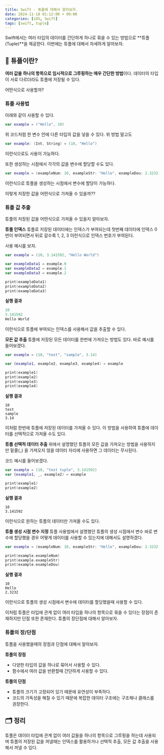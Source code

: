 ```yaml
---
title: Swift - 튜플에 대해서 알아보자.
date: 2024-11-18 01:12:00 + 09:00
categories: [iOS, Swift]
tags: [swift, tuple]
---
```


Swift에서는 여러 타입의 데이터를 간단하게 하나로 묶을 수 있는 방법으로 **튜플(Tuple)**을 제공한다.
이번에는 튜플에 대해서 자세하게 알아보자.

## 🧳 **튜플이란?**
**여러 값을 하나의 항목으로 임시적으로 그루핑하는 매우 간단한 방법**이다.
데이터의 타입이 서로 다르더라도 튜플에 저장될 수 있다.

어떤식으로 사용할까?

### **튜플 사용법**

아래와 같이 사용할 수 있다.
```swift
var example = ("Hello", 10)
```
위 코드처럼 한 변수 안에 다른 타입의 값을 넣을 수 있다.
위 방법 말고도
```swift
var example: (Int, String) = (10, "Hello")
```
이런식으로도 사용이 가능하다.

또한 생성하는 시점에서 각각의 값을 변수에 할당할 수도 있다.
```swift
var example = (exampleNum: 10, exampleStr: "Hello", exampleDou: 2.3232)
```
이런식으로 튜플을 생성하는 시점에서 변수에 할당이 가능하다.

이렇게 저장한 값을 어떤식으로 가져올 수 있을까??

### **튜플 값 추출**
튜플의 저장된 값을 어떤식으로 가져올 수 있을지 알아보자.

**튜플 인덱스**
튜플로 저장된 데이터에는 인덱스가 부여되는데 첫번째 데이터에 인덱스 0번이 부여되면서 뒤로 갈수록 1, 2, 3 이런식으로 인덱스 번호가 부여된다.

사용 예시를 보자.
```swift
var example = (10, 3.141592, "Hello World")

var exampleData1 = example.0
var exampleData2 = example.1
var exampleData3 = example.2

print(exampleData1)
print(exampleData2)
print(exampleData3)
```

**실행 결과**
```swift
10
3.141592
Hello World
```

이런식으로 튜플에 부여되는 인덱스를 사용해서 값을 추출할 수 있다.

**모든 값 추출**
튜플에 저장된 모든 데이터를 한번에 가져오는 방법도 있다.
바로 예시를 들어보겠다.

```swift
var example = (10, "test", "sample", 3.14)

var (example1, example2, example3, example4) = example

print(example1)
print(example2)
print(example3)
print(example4)
```

**실행 결과**
```
10
test
sample
3.14
```

이처럼 한번에 튜플에 저장된 데이터를 가져올 수 있다.
이 방법을 사용하여 튜플에 데이터를 선택적으로 가져올 수도 있다.

**튜플 선택적 데이터 추출**
위에서 설명했던 튜플의 모든 값을 가져오는 방법을 사용하지만 밑줄(_) 을 가져오지 않을 데이터 자리에 사용하면 그 데이터는 무시된다.

코드 예시를 들어보겠다.
```swift
var example = (10, "test tuple", 3.141592)
var (example1, _, example2) = example

print(example1)
print(example2)
```

**실행 결과**
```
10
3.141592
```
이런식으로 원하는 튜플의 데이터만 가져올 수도 있다. <br>

**튜플 생성 시점 변수 지정**
튜플 사용법에서 설명했던 튜플의 생성 시점에서 변수 바로 변수에 할당했을 경우 어떻게 데이터를 사용할 수 있는지에 대해서도 설명하겠다.

```swift
var example = (exampleNum: 10, exampleStr: "Hello", exampleDou: 2.3232)

print(example.exampleNum)
print(example.exampleStr)
print(example.exampleDou)
```

**실행 결과**
```
10
Hello
2.3232
```
이런식으로 튜플의 생성 시점에서 변수에 데이터를 할당했을때 사용할 수 있다.

이처럼 튜플은 타입에 관계 없이 여러 타입을 하나의 항목으로 묶을 수 있다는 장점이 존재하지만 단점 또한 존재한다. 튜플의 장단점에 대해서 알아보자.

### **튜플의 장/단점**
튜플을 사용했을때의 장점과 단점에 대해서 알아보자.

**튜플의 장점**
- 다양한 타입의 값을 하나로 묶어서 사용할 수 있다.
- 함수에서 여러 값을 반환할때 간단하게 사용할 수 있다.

**튜플의 단점**
- 튜플의 크기가 고정되어 있기 때문에 유연성이 부족하다.
- 코드의 가독성을 해칠 수 있기 때문에 복잡한 데이터 구조에는 구조체나 클래스를 권장한다.

## 🗂️ **정리**
튜플은 데이터 타입에 관계 없이 여러 값들을 하나의 항목으로 그루핑을 하는데 사용되며 튜플의 저장된 값을 꺼낼때는 인덱스를 활용하거나 선택적 추출, 모든 값 추출을 사용해서 꺼낼 수 있다.